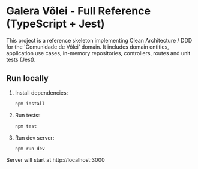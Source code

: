 # Galera Vôlei - Full Reference (TypeScript + Jest)

This project is a reference skeleton implementing Clean Architecture / DDD for the 'Comunidade de Vôlei' domain.
It includes domain entities, application use cases, in-memory repositories, controllers, routes and unit tests (Jest).

## Run locally

1. Install dependencies:
   ```bash
   npm install
   ```

2. Run tests:
   ```bash
   npm test
   ```

3. Run dev server:
   ```bash
   npm run dev
   ```

Server will start at http://localhost:3000

